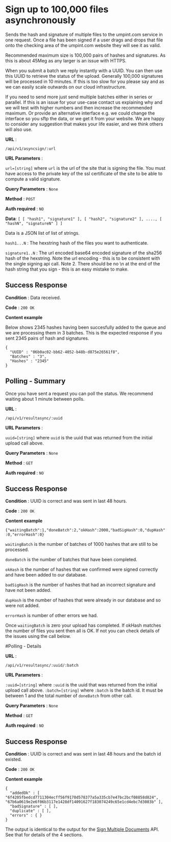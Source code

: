 # Sign up to 100,000 files  asynchronously

Sends the hash and signature of multiple files to the umpint.com service in one request. 
Once a file has been signed if a user drags and drops that file onto the checking area of the 
umpint.com website they will see it as valid.

Recommended maximum size is 100,000 pairs of hashes and signatures. As this is about 45Meg as any 
larger is an issue with HTTPS.

When you submit a batch we reply instantly with a UUID. You can then use this UUID to retrieve the 
status of the upload. Generally 100,000 signatures will be processed in 10 minutes. 
If this is too slow for you please say and as we can easily scale outwards on our cloud infrastructure.

If you need to send more just send multiple batches either in series or parallel. 
If this is an issue for your use-case contact us explaining why and we will test with 
higher numbers and then increase the recommended maximum. Or provide an alternative interface 
e.g. we could change the interface so you sftp the data, or we get it from your website. 
We are happy to consider any suggestion that makes your life easier, and we think others will also use.

**URL** : 

`/api/v1/asyncsign/:url`

**URL Parameters** : 

`url=[string]` where `url` is the url of the site that is signing the file. You must have access to the private key of the ssl certificate of the site to be able to compute a valid signature.

**Query Parameters** : `None`

**Method** : `POST`

**Auth required** : `NO`

**Data**: `[ [ "hash1", "signature1" ], [ "hash2", "signature2" ], ...., [ "hashN", "signatureN" ] ]`

Data is a JSON list of list of strings.

`hash1...N` : The hexstring hash of the files you want to authenticate.

`signature1..N` : The url encoded base64 encoded signature of the sha256 hash of the hexstring. 
Note the url encoding - this is to be consistent with the single signing api call.
Note 2. There should be no \n at the end of the hash string that you sign - this is an easy mistake to make.

## Success Response

**Condition** : Data received.

**Code** : `200 OK`

**Content example**

Below shows 2345 hashes having been succesfully added to the queue and we are processing them in 3 batches. This is the expected response if you sent 2345 pairs of hash and signatures.
```
{
  "UUID" : "06b0ac02-bb62-4052-b48b-d875e26561f8",
  "Batches" : "3",
  "Hashes" : "2345"
}

```

## Polling - Summary

Once you have sent a request you can poll the status. We recommend waiting about 1 minute between polls.

**URL** : 

`/api/v1/resultasync/:uuid`

**URL Parameters** : 

`uuid=[string]` where `uuid` is the uuid that was returned from the initial upload call above.

**Query Parameters** : `None`

**Method** : `GET`

**Auth required** : `NO`

## Success Response

**Condition** : UUID is correct and was sent in last 48 hours.

**Code** : `200 OK`

**Content example**

```{"waitingBatch":1,"doneBatch":2,"okHash":2000,"badSigHash":0,"dupHash":0,"errorHash":0}```

`waitingBatch` is the number of batches of 1000 hashes that are still to be processed.

`doneBatch` is the number of batches that have been completed.

`okHash` is the number of hashes that we confirmed were signed correctly and have been added to our database.

`badSigHash` is the number of hashes that had an incorrect signature and have not been added.

`dupHash` is the number of hashes that were already in our database and so were not added.

`errorHash` is number of other errors we had.

Once `waitingBatch` is zero your upload has completed. If okHash matches the number of files you sent then all is OK. If not you can check details of the issues using the call below.


#Polling - Details

**URL** : 

`/api/v1/resultasync/:uuid/:batch`

**URL Parameters** : 

`:uuid=[string]` where `:uuid` is the uuid that was returned from the initial upload call above.
`:batch=[string]` where `:batch` is the batch id. It must be between 1 and the total number of `doneBatch` from other call.

**Query Parameters** : `None`

**Method** : `GET`

**Auth required** : `NO`

## Success Response

**Condition** : UUID is correct and was sent in last 48 hours and the batch id existed.

**Code** : `200 OK`

**Content example**

```
{
  "addedOk" : [ "6f4205fbedcd7711304ecff56f9170d578377a5a335cb7e47bc2bcf08858d824", "67b6a0619e2e6f06b3117e1428df14091627f183074249c65e1cd4ebc7d3083b" ],
  "badSignature" : [ ],
  "duplicate" : [ ],
  "errors" : { }
}
```

The output is identical to the output for the [Sign Multiple Documents](batch_sign.md) API. 
See that for details of the 4 sections.


